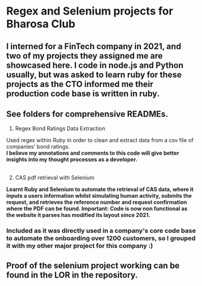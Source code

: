 # Regex and Selenium projects for Bharosa Club

## I interned for a FinTech company in 2021, and two of my projects they assigned me are showcased here. I code in node.js and Python usually, but was asked to learn ruby for these projects as the CTO informed me their production code base is written in ruby.

## See folders for comprehensive READMEs. <br>
1. Regex Bond Ratings Data Extraction

Used regex within Ruby in order to clean and extract data from a csv file of companies' bond ratings. <br> <b>I believe my annotations and comments to this code will give better insights into my thought processes as a developer.</b> <br><br>

2. CAS pdf retrieval with Selenium

<b> Learnt Ruby and Selenium to automate the retrieval of CAS data, where it inputs a users information whilst simulating human activity, submits the request, and retrieves the reference number and request confirmation where the PDF can be found.
<b>Important: </b> Code is now non functional as the website it parses has modified its layout since 2021. <br> 

### <b>Included</b> as it was directly used in a company's core code base to automate the onboarding over 1200 customers, so I grouped it with my other major project for this company :)

## Proof of the selenium project working can be found in the LOR in the repository.